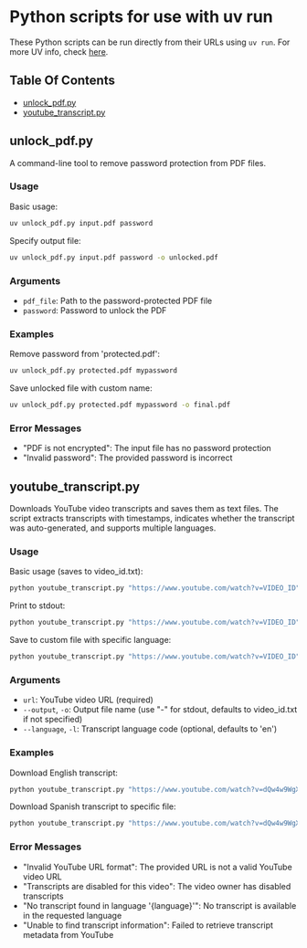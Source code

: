 # Python scripts for use with uv run

These Python scripts can be run directly from their URLs using `uv run`.
For more UV info, check [here](https://github.com/astral-sh/uv).

## Table Of Contents

- [unlock\_pdf.py](#unlock_pdfpy)
- [youtube\_transcript.py](#youtube_transcriptpy)

## unlock_pdf.py

A command-line tool to remove password protection from PDF files.

### Usage

Basic usage:

```bash
uv unlock_pdf.py input.pdf password
```

Specify output file:

```bash
uv unlock_pdf.py input.pdf password -o unlocked.pdf
```

### Arguments

- `pdf_file`: Path to the password-protected PDF file
- `password`: Password to unlock the PDF

### Examples

Remove password from 'protected.pdf':

```bash
uv unlock_pdf.py protected.pdf mypassword
```

Save unlocked file with custom name:

```bash
uv unlock_pdf.py protected.pdf mypassword -o final.pdf
```

### Error Messages

- "PDF is not encrypted": The input file has no password protection
- "Invalid password": The provided password is incorrect

## youtube_transcript.py

Downloads YouTube video transcripts and saves them as text files. The script extracts transcripts with timestamps, indicates whether the transcript was auto-generated, and supports multiple languages.

### Usage

Basic usage (saves to video_id.txt):

```bash
python youtube_transcript.py "https://www.youtube.com/watch?v=VIDEO_ID"
```

Print to stdout:

```bash
python youtube_transcript.py "https://www.youtube.com/watch?v=VIDEO_ID" -o -
```

Save to custom file with specific language:

```bash
python youtube_transcript.py "https://www.youtube.com/watch?v=VIDEO_ID" -o transcript.txt -l es
```

### Arguments

- `url`: YouTube video URL (required)
- `--output`, `-o`: Output file name (use "-" for stdout, defaults to video_id.txt if not specified)
- `--language`, `-l`: Transcript language code (optional, defaults to 'en')

### Examples

Download English transcript:

```bash
python youtube_transcript.py "https://www.youtube.com/watch?v=dQw4w9WgXcQ"
```

Download Spanish transcript to specific file:

```bash
python youtube_transcript.py "https://www.youtube.com/watch?v=dQw4w9WgXcQ" -o rickroll.txt -l es
```

### Error Messages

- "Invalid YouTube URL format": The provided URL is not a valid YouTube video URL
- "Transcripts are disabled for this video": The video owner has disabled transcripts
- "No transcript found in language '{language}'": No transcript is available in the requested language
- "Unable to find transcript information": Failed to retrieve transcript metadata from YouTube